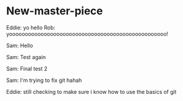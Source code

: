 # New-master-piece
Eddie: yo hello
Rob: yoooooooooooooooooooooooooooooooooooooooooooooooooo!

Sam: Hello

Sam: Test again

Sam: Final test 2

Sam: I'm trying to fix git hahah

Eddie: still checking to make sure i know how to use the basics of git


